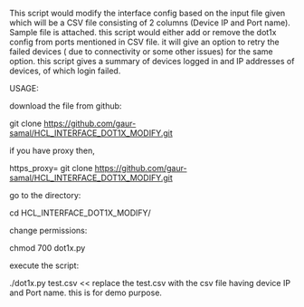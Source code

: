 This script would modify the interface config based on the input file given which will be a CSV file consisting of 2 columns (Device IP and Port name). Sample file is attached. this script would either add or remove the dot1x config from ports mentioned in CSV file. it will give an option to retry the failed devices ( due to connectivity or some other issues) for the same option. this script gives a summary of devices logged in and IP addresses of devices, of which login failed.

USAGE:

download the file from github:

git clone https://github.com/gaur-samal/HCL_INTERFACE_DOT1X_MODIFY.git

if you have proxy then,

https_proxy=<add your proxy : port> git clone https://github.com/gaur-samal/HCL_INTERFACE_DOT1X_MODIFY.git

go to the directory:

cd HCL_INTERFACE_DOT1X_MODIFY/

change permissions:

chmod 700 dot1x.py

execute the script:

./dot1x.py test.csv << replace the test.csv with the csv file having device IP and Port name. this is for demo purpose.
